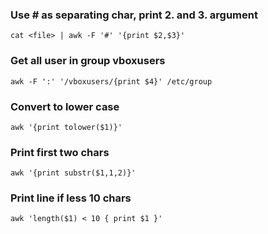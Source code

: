 ### Use # as separating char, print 2. and 3. argument
```
cat <file> | awk -F '#' '{print $2,$3}'
```

### Get all user in group vboxusers
```
awk -F ':' '/vboxusers/{print $4}' /etc/group
```

### Convert to lower case
```
awk '{print tolower($1)}'
```

### Print first two chars
```
awk '{print substr($1,1,2)}'
```

### Print line if less 10 chars
```
awk 'length($1) < 10 { print $1 }'
```

